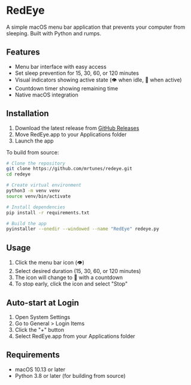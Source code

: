 # RedEye

A simple macOS menu bar application that prevents your computer from sleeping. Built with Python and rumps.

## Features

- Menu bar interface with easy access
- Set sleep prevention for 15, 30, 60, or 120 minutes
- Visual indicators showing active state (👁️ when idle, 🔴 when active)
- Countdown timer showing remaining time
- Native macOS integration

## Installation

1. Download the latest release from [GitHub Releases](https://github.com/mrtunes/redeye/releases)
2. Move RedEye.app to your Applications folder
3. Launch the app

To build from source:

```bash
# Clone the repository
git clone https://github.com/mrtunes/redeye.git
cd redeye

# Create virtual environment
python3 -m venv venv
source venv/bin/activate

# Install dependencies
pip install -r requirements.txt

# Build the app
pyinstaller --onedir --windowed --name "RedEye" redeye.py
```

## Usage

1. Click the menu bar icon (👁️)
2. Select desired duration (15, 30, 60, or 120 minutes)
3. The icon will change to 🔴 with a countdown
4. To stop early, click the icon and select "Stop"

## Auto-start at Login

1. Open System Settings
2. Go to General > Login Items
3. Click the "+" button
4. Select RedEye.app from your Applications folder

## Requirements

- macOS 10.13 or later
- Python 3.8 or later (for building from source) 